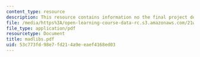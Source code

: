 ```yaml
---
content_type: resource
description: This resource contains information no the final project description.
file: /media/https%3A/open-learning-course-data-rc.s3.amazonaws.com/21w-765j-interactive-and-non-linear-narrative-theory-and-practice-spring-2006/53c773fd98e7fd214a9eeaef4168ed03_madlibs.pdf
file_type: application/pdf
resourcetype: Document
title: madlibs.pdf
uid: 53c773fd-98e7-fd21-4a9e-eaef4168ed03
---
```


